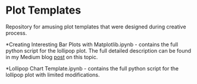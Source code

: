 # Plot Templates
Repository for amusing plot templates that were designed during creative process. 

*Creating Interesting Bar Plots with Matplotlib.ipynb - contains the full python script for the lollipop plot. The full detailed description can be found in my Medium blog [post](https://medium.com/@raffisahakyan/creating-interesting-bar-plots-with-matplotlib-a431e607d6c?sk=cc163780955f6661e30a73d1b5a906aa) on this topic.

*Lollipop Chart Template.ipynb - contains the full python script for the lollipop plot with limited modifications.
